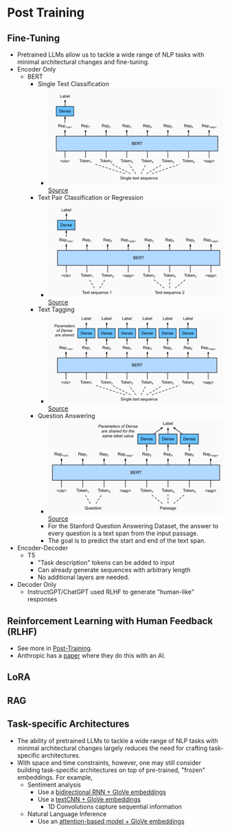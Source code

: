 # Post Training

## Fine-Tuning
- Pretrained LLMs allow us to tackle a wide range of NLP tasks with minimal architectural changes and fine-tuning. 
- Encoder Only
  - BERT
    - Single Text Classification
      - ![bert_single_classification.png](bert_single_classification.png)[Source](http://d2l.ai/chapter_natural-language-processing-applications/finetuning-bert.html)
    - Text Pair Classification or Regression
      - ![bert_pair_classification.png](bert_pair_classification.png)[Source](http://d2l.ai/chapter_natural-language-processing-applications/finetuning-bert.html)
    - Text Tagging
      - ![bert_text_tagging.png](bert_text_tagging.png)[Source](http://d2l.ai/chapter_natural-language-processing-applications/finetuning-bert.html)
    - Question Answering
      - ![bert_qna.png](bert_qna.png)[Source](http://d2l.ai/chapter_natural-language-processing-applications/finetuning-bert.html)
      - For the Stanford Question Answering Dataset, the answer to every question is a text span from the input passage.
      - The goal is to predict the start and end of the text span.
- Encoder-Decoder
  - T5
    - "Task description" tokens can be added to input
    - Can already generate sequences with arbitrary length
    - No additional layers are needed.
- Decoder Only
  - InstructGPT/ChatGPT used RLHF to generate "human-like" responses

## Reinforcement Learning with Human Feedback (RLHF)

- See more in [Post-Training](../20_post_training/notes.md).
- Anthropic has a [paper](../21_safety/03_alignment.md) where they do this with an AI.

## LoRA

## RAG
    
## Task-specific Architectures

- The ability of pretrained LLMs to tackle a wide range of NLP tasks with minimal architectural changes largely reduces the need for crafting task-specific architectures. 
- With space and time constraints, however, one may still consider building task-specific architectures on top of pre-trained, "frozen" embeddings. For example,
  - Sentiment analysis
    - Use a [bidirectional RNN + GloVe embeddings](http://d2l.ai/chapter_natural-language-processing-applications/sentiment-analysis-rnn.html)
    - Use a [textCNN + GloVe embeddings](http://d2l.ai/chapter_natural-language-processing-applications/sentiment-analysis-cnn.html)
      - 1D Convolutions capture sequential information
  - Natural Language Inference 
    - Use an [attention-based model + GloVe embeddings](http://d2l.ai/chapter_natural-language-processing-applications/natural-language-inference-attention.html)